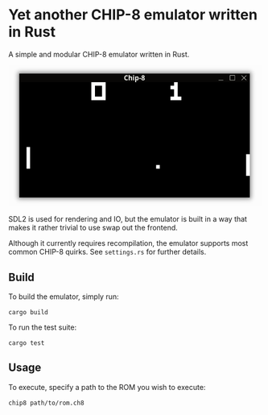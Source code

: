 # Yet another CHIP-8 emulator written in Rust

A simple and modular CHIP-8 emulator written in Rust.

![chip8-rust](https://raw.githubusercontent.com/nlkl/chip8-rust/master/img/screenshot.png)

SDL2 is used for rendering and IO, but the emulator is built in a way that makes it rather trivial to use swap out the frontend.

Although it currently requires recompilation, the emulator supports most common CHIP-8 quirks. See `settings.rs` for further details.

## Build

To build the emulator, simply run:

```
cargo build
```

To run the test suite:

```
cargo test
```

## Usage

To execute, specify a path to the ROM you wish to execute:

```
chip8 path/to/rom.ch8
```
